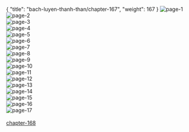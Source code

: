 { "title": "bach-luyen-thanh-than/chapter-167", "weight": 167 }
<img src="bach-luyen-thanh-than_0167_01-a2f48a68d65712e6b437e13ffa4fa152.webp" alt="page-1" origin="http://storage.fshare.vn/Test-vechai/1510040461-Bach-Luyen-Thanh-Than-chap-161-ve-chai-02.jpg"><br/>
<img src="bach-luyen-thanh-than_0167_02-d7c2a6c4c8630b6dc2844c46ed9c4fd7.webp" alt="page-2" origin="http://storage.fshare.vn/Test-vechai/1510040461-Bach-Luyen-Thanh-Than-chap-161-ve-chai-03.jpg"><br/>
<img src="bach-luyen-thanh-than_0167_03-d829e6d42f9ba77f11f642c2daabab80.webp" alt="page-3" origin="http://storage.fshare.vn/Test-vechai/1510040461-Bach-Luyen-Thanh-Than-chap-161-ve-chai-04.jpg"><br/>
<img src="bach-luyen-thanh-than_0167_04-971a827bdc5bdaccc10256359005f902.webp" alt="page-4" origin="http://storage.fshare.vn/Test-vechai/1510040461-Bach-Luyen-Thanh-Than-chap-161-ve-chai-05.jpg"><br/>
<img src="bach-luyen-thanh-than_0167_05-e3ad0d8fa28b4e66cdf9e31394258a63.webp" alt="page-5" origin="http://storage.fshare.vn/Test-vechai/1510040461-Bach-Luyen-Thanh-Than-chap-161-ve-chai-06.jpg"><br/>
<img src="bach-luyen-thanh-than_0167_06-fabc8ac8935b81ef762b2ab70dc880b5.webp" alt="page-6" origin="http://storage.fshare.vn/Test-vechai/1510040461-Bach-Luyen-Thanh-Than-chap-161-ve-chai-07.jpg"><br/>
<img src="bach-luyen-thanh-than_0167_07-082eb4c50107ff197168102c48f72e32.webp" alt="page-7" origin="http://storage.fshare.vn/Test-vechai/1510040461-Bach-Luyen-Thanh-Than-chap-161-ve-chai-08.jpg"><br/>
<img src="bach-luyen-thanh-than_0167_08-ca35904c2d08932d63663735d93e4b8c.webp" alt="page-8" origin="http://storage.fshare.vn/Test-vechai/1510040461-Bach-Luyen-Thanh-Than-chap-161-ve-chai-09.jpg"><br/>
<img src="bach-luyen-thanh-than_0167_09-ce2e209df17c2dceb1abc8364b12f909.webp" alt="page-9" origin="http://storage.fshare.vn/Test-vechai/1510040461-Bach-Luyen-Thanh-Than-chap-161-ve-chai-10.jpg"><br/>
<img src="bach-luyen-thanh-than_0167_10-13475ac528a636e619d3ff3b739fcce2.webp" alt="page-10" origin="http://storage.fshare.vn/Test-vechai/1510040461-Bach-Luyen-Thanh-Than-chap-161-ve-chai-11.jpg"><br/>
<img src="bach-luyen-thanh-than_0167_11-44697150f714e531d991b966ddfd6662.webp" alt="page-11" origin="http://storage.fshare.vn/Test-vechai/1510040461-Bach-Luyen-Thanh-Than-chap-161-ve-chai-12.jpg"><br/>
<img src="bach-luyen-thanh-than_0167_12-2987f218dbbb5eb655c2c8f5139eabb3.webp" alt="page-12" origin="http://storage.fshare.vn/Test-vechai/1510040461-Bach-Luyen-Thanh-Than-chap-161-ve-chai-13.jpg"><br/>
<img src="bach-luyen-thanh-than_0167_13-545828aeb7344ae709a987839f0c24e4.webp" alt="page-13" origin="http://storage.fshare.vn/Test-vechai/1510040461-Bach-Luyen-Thanh-Than-chap-161-ve-chai-14.jpg"><br/>
<img src="bach-luyen-thanh-than_0167_14-a8a7817f973358b0495bd943656f1df3.webp" alt="page-14" origin="http://storage.fshare.vn/Test-vechai/1510040461-Bach-Luyen-Thanh-Than-chap-161-ve-chai-15.jpg"><br/>
<img src="bach-luyen-thanh-than_0167_15-2ec197a17fc977d8ba087982743285e9.webp" alt="page-15" origin="http://storage.fshare.vn/Test-vechai/1510040461-Bach-Luyen-Thanh-Than-chap-161-ve-chai-16.jpg"><br/>
<img src="bach-luyen-thanh-than_0167_16-6f9315b79519f78cb95e0bd6e72c2c38.webp" alt="page-16" origin="http://storage.fshare.vn/Test-vechai/1510040461-Bach-Luyen-Thanh-Than-chap-161-ve-chai-17.jpg"><br/>
<img src="bach-luyen-thanh-than_0167_17-7be60b382c37ecba24a132d002fd1779.webp" alt="page-17" origin="http://storage.fshare.vn/Test-vechai/1510040461-Bach-Luyen-Thanh-Than-chap-161-ve-chai-18.jpg"><br/>
<br/><a class="nextchap" href="/bach-luyen-thanh-than/chapter-168">chapter-168</a>
